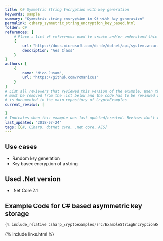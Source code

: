```yaml
---
title: C# Symmetric String Encryption with key generation
keywords: sample
summary: "Symmetric string encryption in C# with key generation"
permalink: csharp_symmetric_string_encryption_key_based.html
folder: C#
references: [
    # Place a list of references used to create and/or understand this example.
    {
        url: "https://docs.microsoft.com/de-de/dotnet/api/system.security.cryptography.aes?view=netcore-2.0",
        description: "Aes Class"
    }
]
authors: [
    {
        name: "Nico Rusam",
        url: "https://github.com/romanicus"
    }
]
# List all reviewers that reviewed this version of the example. When the example is updated all old reviews
# must be removed from the list below and the code has to be reviewed again. The complete review process
# is documented in the main repository of CryptoExamples
current_reviews: [

]
# Indicates when this example was last updated/created. Reviews don't change this.
last_updated: "2018-07-24"
tags: [C#, CSharp, dotnet core, .net core, AES]
---
```


## Use cases

- Random key generation
- Key based encryption of a string

## Used .Net version

- .Net Core 2.1

## Example Code for C# based asymmetric key storage

```csharp
{% include_relative csharp_cryptoexamples/src/ExampleStringEncryptionKeyBased.cs %}
```

{% include links.html %}
